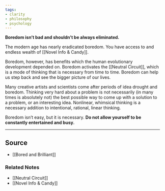 ```yaml
---
tags:
- clarity
- philosophy
- psychology
---
```

**Boredom isn’t bad and shouldn’t be always eliminated.**

The modern age has nearly eradicated boredom. You have access to and endless wealth of [[Novel Info & Candy]]. 

Boredom, however, has benefits which the human evolutionary development depended on. Boredom activates the [[Neutral Circuit]], which is a mode of thinking that is necessary from time to time. Boredom can help us step back and see the bigger picture of our lives. 

Many creative artists and scientists come after periods of idea drought and boredom. Thinking very hard about a problem is not necessarily (in many times is absolutely not) the best possible way to come up with a solution to a problem, or an interesting idea. Nonlinear, whimsical thinking is a necessary addition to intentional, rational, linear thinking.

Boredom isn’t easy, but it is necessary. **Do not allow yourself to be constantly entertained and busy.** 

---

## Source
- [[Bored and Brilliant]]

### Related Notes
- [[Neutral Circuit]]
- [[Novel Info & Candy]]